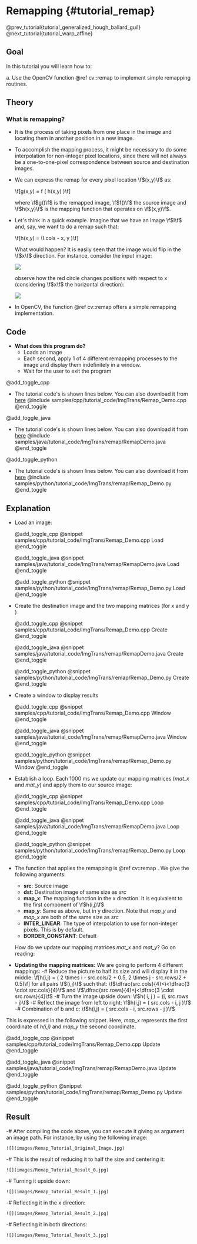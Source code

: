 Remapping {#tutorial_remap}
=========

@prev_tutorial{tutorial_generalized_hough_ballard_guil}
@next_tutorial{tutorial_warp_affine}

Goal
----

In this tutorial you will learn how to:

a.  Use the OpenCV function @ref cv::remap to implement simple remapping routines.

Theory
------

### What is remapping?

-   It is the process of taking pixels from one place in the image and locating them in another
    position in a new image.
-   To accomplish the mapping process, it might be necessary to do some interpolation for
    non-integer pixel locations, since there will not always be a one-to-one-pixel correspondence
    between source and destination images.
-   We can express the remap for every pixel location \f$(x,y)\f$ as:

    \f[g(x,y) = f ( h(x,y) )\f]

    where \f$g()\f$ is the remapped image, \f$f()\f$ the source image and \f$h(x,y)\f$ is the mapping function
    that operates on \f$(x,y)\f$.

-   Let's think in a quick example. Imagine that we have an image \f$I\f$ and, say, we want to do a
    remap such that:

    \f[h(x,y) = (I.cols - x, y )\f]

    What would happen? It is easily seen that the image would flip in the \f$x\f$ direction. For
    instance, consider the input image:

    ![](images/Remap_Tutorial_Theory_0.jpg)

    observe how the red circle changes positions with respect to x (considering \f$x\f$ the horizontal
    direction):

    ![](images/Remap_Tutorial_Theory_1.jpg)

-   In OpenCV, the function @ref cv::remap offers a simple remapping implementation.

Code
----

-   **What does this program do?**
    -   Loads an image
    -   Each second, apply 1 of 4 different remapping processes to the image and display them
        indefinitely in a window.
    -   Wait for the user to exit the program

@add_toggle_cpp
-   The tutorial code's is shown lines below. You can also download it from
    [here](https://github.com/opencv/opencv/tree/3.4/samples/cpp/tutorial_code/ImgTrans/Remap_Demo.cpp)
    @include samples/cpp/tutorial_code/ImgTrans/Remap_Demo.cpp
@end_toggle

@add_toggle_java
-   The tutorial code's is shown lines below. You can also download it from
    [here](https://github.com/opencv/opencv/tree/3.4/samples/java/tutorial_code/ImgTrans/remap/RemapDemo.java)
    @include samples/java/tutorial_code/ImgTrans/remap/RemapDemo.java
@end_toggle

@add_toggle_python
-   The tutorial code's is shown lines below. You can also download it from
    [here](https://github.com/opencv/opencv/tree/3.4/samples/python/tutorial_code/ImgTrans/remap/Remap_Demo.py)
    @include samples/python/tutorial_code/ImgTrans/remap/Remap_Demo.py
@end_toggle

Explanation
-----------

-   Load an image:

    @add_toggle_cpp
    @snippet samples/cpp/tutorial_code/ImgTrans/Remap_Demo.cpp Load
    @end_toggle

    @add_toggle_java
    @snippet samples/java/tutorial_code/ImgTrans/remap/RemapDemo.java Load
    @end_toggle

    @add_toggle_python
    @snippet samples/python/tutorial_code/ImgTrans/remap/Remap_Demo.py Load
    @end_toggle

-   Create the destination image and the two mapping matrices (for x and y )

    @add_toggle_cpp
    @snippet samples/cpp/tutorial_code/ImgTrans/Remap_Demo.cpp Create
    @end_toggle

    @add_toggle_java
    @snippet samples/java/tutorial_code/ImgTrans/remap/RemapDemo.java Create
    @end_toggle

    @add_toggle_python
    @snippet samples/python/tutorial_code/ImgTrans/remap/Remap_Demo.py Create
    @end_toggle

-   Create a window to display results

    @add_toggle_cpp
    @snippet samples/cpp/tutorial_code/ImgTrans/Remap_Demo.cpp Window
    @end_toggle

    @add_toggle_java
    @snippet samples/java/tutorial_code/ImgTrans/remap/RemapDemo.java Window
    @end_toggle

    @add_toggle_python
    @snippet samples/python/tutorial_code/ImgTrans/remap/Remap_Demo.py Window
    @end_toggle

-   Establish a loop. Each 1000 ms we update our mapping matrices (*mat_x* and *mat_y*) and apply
    them to our source image:

    @add_toggle_cpp
    @snippet samples/cpp/tutorial_code/ImgTrans/Remap_Demo.cpp Loop
    @end_toggle

    @add_toggle_java
    @snippet samples/java/tutorial_code/ImgTrans/remap/RemapDemo.java Loop
    @end_toggle

    @add_toggle_python
    @snippet samples/python/tutorial_code/ImgTrans/remap/Remap_Demo.py Loop
    @end_toggle

-   The function that applies the remapping is @ref cv::remap . We give the following arguments:
    -   **src**: Source image
    -   **dst**: Destination image of same size as *src*
    -   **map_x**: The mapping function in the x direction. It is equivalent to the first component
        of \f$h(i,j)\f$
    -   **map_y**: Same as above, but in y direction. Note that *map_y* and *map_x* are both of
        the same size as *src*
    -   **INTER_LINEAR**: The type of interpolation to use for non-integer pixels. This is by
        default.
    -   **BORDER_CONSTANT**: Default

    How do we update our mapping matrices *mat_x* and *mat_y*? Go on reading:

-   **Updating the mapping matrices:** We are going to perform 4 different mappings:
    -#  Reduce the picture to half its size and will display it in the middle:
        \f[h(i,j) = ( 2 \times i - src.cols/2  + 0.5, 2 \times j - src.rows/2  + 0.5)\f]
        for all pairs \f$(i,j)\f$ such that: \f$\dfrac{src.cols}{4}<i<\dfrac{3 \cdot src.cols}{4}\f$ and
        \f$\dfrac{src.rows}{4}<j<\dfrac{3 \cdot src.rows}{4}\f$
    -#  Turn the image upside down: \f$h( i, j ) = (i, src.rows - j)\f$
    -#  Reflect the image from left to right: \f$h(i,j) = ( src.cols - i, j )\f$
    -#  Combination of b and c: \f$h(i,j) = ( src.cols - i, src.rows - j )\f$

This is expressed in the following snippet. Here, *map_x* represents the first coordinate of
*h(i,j)* and *map_y* the second coordinate.

@add_toggle_cpp
@snippet samples/cpp/tutorial_code/ImgTrans/Remap_Demo.cpp Update
@end_toggle

@add_toggle_java
@snippet samples/java/tutorial_code/ImgTrans/remap/RemapDemo.java Update
@end_toggle

@add_toggle_python
@snippet samples/python/tutorial_code/ImgTrans/remap/Remap_Demo.py Update
@end_toggle

Result
------

-#  After compiling the code above, you can execute it giving as argument an image path. For
    instance, by using the following image:

    ![](images/Remap_Tutorial_Original_Image.jpg)

-#  This is the result of reducing it to half the size and centering it:

    ![](images/Remap_Tutorial_Result_0.jpg)

-#  Turning it upside down:

    ![](images/Remap_Tutorial_Result_1.jpg)

-#  Reflecting it in the x direction:

    ![](images/Remap_Tutorial_Result_2.jpg)

-#  Reflecting it in both directions:

    ![](images/Remap_Tutorial_Result_3.jpg)
